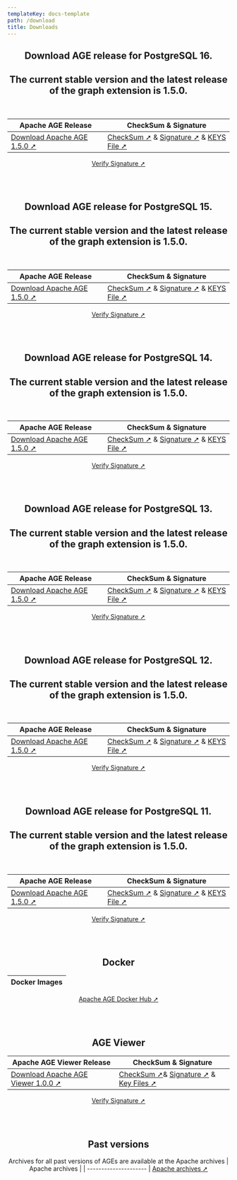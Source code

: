 ```yaml
---
templateKey: docs-template
path: /download
title: Downloads
---
```

<div style="text-align: center; margin-bottom: 5rem;">

## Download AGE release for PostgreSQL 16.
 
## The current stable version and the latest release of the graph extension is 1.5.0. 
<br/>

| Apache AGE Release | CheckSum & Signature |
| ------------------ | -------------------- |
| [Download Apache AGE 1.5.0 ➚](https://www.apache.org/dyn/closer.lua/age/PG16/1.5.0/apache-age-1.5.0-src.tar.gz) | [CheckSum ➚](https://downloads.apache.org/age/PG16/1.5.0/apache-age-1.5.0-src.tar.gz.sha512) & [Signature ➚](https://downloads.apache.org/age/PG16/1.5.0/apache-age-1.5.0-src.tar.gz.asc) & [KEYS File ➚](https://downloads.apache.org/age/KEYS)

[Verify Signature ➚](https://www.apache.org/info/verification.html) 

<br/><br/>


## Download AGE release for PostgreSQL 15.
 
## The current stable version and the latest release of the graph extension is 1.5.0. 
<br/>

| Apache AGE Release | CheckSum & Signature |
| ------------------ | -------------------- |
| [Download Apache AGE 1.5.0 ➚](https://www.apache.org/dyn/closer.lua/age/PG15/1.5.0/apache-age-1.5.0-src.tar.gz) | [CheckSum ➚](https://downloads.apache.org/age/PG15/1.5.0/apache-age-1.5.0-src.tar.gz.sha512) & [Signature ➚](https://downloads.apache.org/age/PG15/1.5.0/apache-age-1.5.0-src.tar.gz.asc) & [KEYS File ➚](https://downloads.apache.org/age/KEYS)

[Verify Signature ➚](https://www.apache.org/info/verification.html) 

<br/><br/>

## Download AGE release for PostgreSQL 14.
 
## The current stable version and the latest release of the graph extension is 1.5.0. 
<br/>

| Apache AGE Release | CheckSum & Signature |
| ------------------ | -------------------- |
| [Download Apache AGE 1.5.0 ➚](https://www.apache.org/dyn/closer.lua/age/PG14/1.5.0/apache-age-1.5.0-src.tar.gz) | [CheckSum ➚](https://downloads.apache.org/age/PG14/1.5.0/apache-age-1.5.0-src.tar.gz.sha512) & [Signature ➚](https://downloads.apache.org/age/PG14/1.5.0/apache-age-1.5.0-src.tar.gz.asc) & [KEYS File ➚](https://downloads.apache.org/age/KEYS)|

[Verify Signature ➚](https://www.apache.org/info/verification.html) 

<br/><br/>

## Download AGE release for PostgreSQL 13.
 
## The current stable version and the latest release of the graph extension is 1.5.0. 
<br/>

| Apache AGE Release | CheckSum & Signature |
| ------------------ | -------------------- |
| [Download Apache AGE 1.5.0 ➚](https://www.apache.org/dyn/closer.lua/age/PG13/1.5.0/apache-age-1.5.0-src.tar.gz) | [CheckSum ➚](https://downloads.apache.org/age/PG13/1.5.0/apache-age-1.5.0-src.tar.gz.sha512) & [Signature ➚](https://downloads.apache.org/age/PG13/1.5.0/apache-age-1.5.0-src.tar.gz.asc) & [KEYS File ➚](https://downloads.apache.org/age/KEYS) |

[Verify Signature ➚](https://www.apache.org/info/verification.html) 

<br/><br/>
 
 
## Download AGE release for PostgreSQL 12.
 
## The current stable version and the latest release of the graph extension is 1.5.0. 
<br/>

| Apache AGE Release | CheckSum & Signature |
| ------------------ | -------------------- |
| [Download Apache AGE 1.5.0 ➚](https://www.apache.org/dyn/closer.lua/age/PG12/1.5.0/apache-age-1.5.0-src.tar.gz) | [CheckSum ➚](https://downloads.apache.org/age/PG12/1.5.0/apache-age-1.5.0-src.tar.gz.sha512) & [Signature ➚](https://downloads.apache.org/age/PG12/1.5.0/apache-age-1.5.0-src.tar.gz.asc) & [KEYS File ➚](https://downloads.apache.org/age/KEYS) |

[Verify Signature ➚](https://www.apache.org/info/verification.html) 

<br/><br/>

## Download AGE release for PostgreSQL 11.
 
## The current stable version and the latest release of the graph extension is 1.5.0. 
<br />

| Apache AGE Release | CheckSum & Signature |
| ------------------ | -------------------- |
| [Download Apache AGE 1.5.0 ➚](https://www.apache.org/dyn/closer.lua/age/PG11/1.5.0/apache-age-1.5.0-src.tar.gz) | [CheckSum ➚](https://downloads.apache.org/age/PG11/1.5.0/apache-age-1.5.0-src.tar.gz.sha512) & [Signature ➚](https://downloads.apache.org/age/PG11/1.5.0/apache-age-1.5.0-src.tar.gz.asc)  & [KEYS File ➚](https://downloads.apache.org/age/KEYS)

[Verify Signature ➚](https://www.apache.org/info/verification.html) 


<br/><br/>

## Docker

| Docker Images         |
| --------------------- |
<a href="https://hub.docker.com/r/apache/age" target="_blank">Apache AGE Docker Hub ➚</a>



<br/><br/>

## AGE Viewer

| Apache AGE Viewer Release | CheckSum & Signature            |
| ------------------------- | -------------------------------- |
| [Download Apache AGE Viewer 1.0.0 ➚](https://www.apache.org/dyn/closer.lua/age/age-viewer/apache-age-viewer-1.0.0-rc2-incubating-src.tar.gz) | [CheckSum ➚](https://downloads.apache.org/age/age-viewer/apache-age-viewer-1.0.0-rc2-incubating-src.tar.gz.sha512)& [Signature ➚](https://downloads.apache.org/age/age-viewer/apache-age-viewer-1.0.0-rc2-incubating-src.tar.gz.asc) & [Key Files ➚](https://downloads.apache.org/age/KEYS) |

[Verify Signature ➚](https://www.apache.org/info/verification.html) 

<br/><br/>

## Past versions

Archives for all past versions of AGEs are available at the Apache archives
| Apache archives         |
| --------------------- |
<a href="https://archive.apache.org/dist/age/" target="_blank">Apache archives ➚</a>

